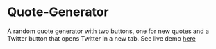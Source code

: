 # Quote-Generator
A random quote generator with two buttons, one for new quotes and a Twitter button that opens Twitter in a new tab. See live demo [here](https://smkil.github.io/Quote-Generator/)
